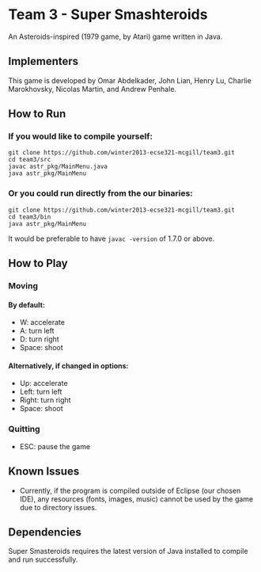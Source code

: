 Team 3 - Super Smashteroids
===========================

An Asteroids-inspired (1979 game, by Atari) game written in Java.

Implementers
------------

This game is developed by Omar Abdelkader, John Lian, Henry Lu, Charlie Marokhovsky, Nicolas Martin, and Andrew Penhale. 

How to Run
----------

### If you would like to compile yourself:

	git clone https://github.com/winter2013-ecse321-mcgill/team3.git
	cd team3/src
	javac astr_pkg/MainMenu.java
	java astr_pkg/MainMenu

### Or you could run directly from the our binaries:

	git clone https://github.com/winter2013-ecse321-mcgill/team3.git
	cd team3/bin
	java astr_pkg/MainMenu
	
It would be preferable to have `javac -version` of 1.7.0 or above.

How to Play 
-----------

### Moving

#### By default:

- W: accelerate
- A: turn left
- D: turn right
- Space: shoot

#### Alternatively, if changed in options:

- Up: accelerate
- Left: turn left
- Right: turn right
- Space: shoot

### Quitting

- ESC: pause the game

Known Issues
------------

- Currently, if the program is compiled outside of Eclipse (our chosen IDE), any resources (fonts, images, music) cannot be used by the game due to directory issues. 

Dependencies
------------

Super Smasteroids requires the latest version of Java installed to compile and run successfully. 
